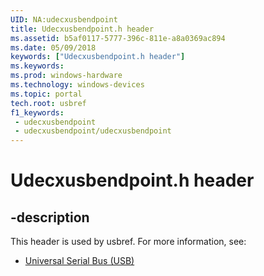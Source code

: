 ```yaml
---
UID: NA:udecxusbendpoint
title: Udecxusbendpoint.h header
ms.assetid: b5af0117-5777-396c-811e-a8a0369ac894
ms.date: 05/09/2018
keywords: ["Udecxusbendpoint.h header"]
ms.keywords: 
ms.prod: windows-hardware
ms.technology: windows-devices
ms.topic: portal
tech.root: usbref
f1_keywords:
 - udecxusbendpoint
 - udecxusbendpoint/udecxusbendpoint
---
```


# Udecxusbendpoint.h header


## -description

This header is used by usbref. For more information, see:

- [Universal Serial Bus (USB)](../_usbref/index.md)

